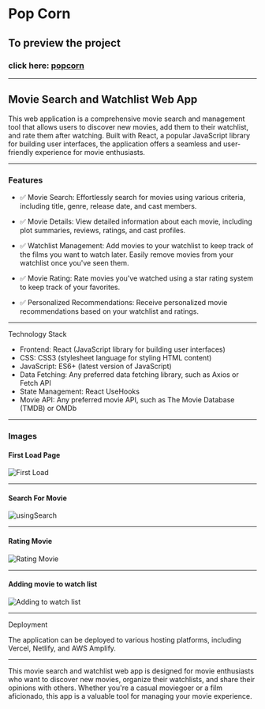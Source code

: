 # Pop Corn

## To preview the project

### click here: [popcorn](https://use-popcorn-ten-delta.vercel.app/)

---

## Movie Search and Watchlist Web App

This web application is a comprehensive movie search and management tool that allows users to discover new movies, add them to their watchlist, and rate them after watching. Built with React, a popular JavaScript library for building user interfaces, the application offers a seamless and user-friendly experience for movie enthusiasts.

---

### Features

- ✅ Movie Search: Effortlessly search for movies using various criteria, including title, genre, release date, and cast members.

* ✅ Movie Details: View detailed information about each movie, including plot summaries, reviews, ratings, and cast profiles.

* ✅ Watchlist Management: Add movies to your watchlist to keep track of the films you want to watch later. Easily remove movies from your watchlist once you've seen them.

* ✅ Movie Rating: Rate movies you've watched using a star rating system to keep track of your favorites.

* ✅ Personalized Recommendations: Receive personalized movie recommendations based on your watchlist and ratings.

---

Technology Stack

- Frontend: React (JavaScript library for building user interfaces)
- CSS: CSS3 (stylesheet language for styling HTML content)
- JavaScript: ES6+ (latest version of JavaScript)
- Data Fetching: Any preferred data fetching library, such as Axios or Fetch API
- State Management: React UseHooks
- Movie API: Any preferred movie API, such as The Movie Database (TMDB) or OMDb

---

### Images

#### First Load Page

![First Load](https://github.com/mnoby98/PopCorn/assets/133987293/779d5776-1852-493a-80ae-2ed798fa617c)

---

#### Search For Movie

![usingSearch](https://github.com/mnoby98/PopCorn/assets/133987293/f9acef41-07a1-48ce-a9cb-42c687b4fd05)

---

#### Rating Movie

![Rating Movie](https://github.com/mnoby98/PopCorn/assets/133987293/21b0e003-f8f9-4c25-9327-6ea1279839ce)

---
#### Adding movie to watch list
![Adding to watch list](https://github.com/mnoby98/PopCorn/assets/133987293/dcd492a6-e669-4825-bc6f-fd9e1fcf2e89)

---

Deployment

The application can be deployed to various hosting platforms, including Vercel, Netlify, and AWS Amplify.

---

This movie search and watchlist web app is designed for movie enthusiasts who want to discover new movies, organize their watchlists, and share their opinions with others. Whether you're a casual moviegoer or a film aficionado, this app is a valuable tool for managing your movie experience.
